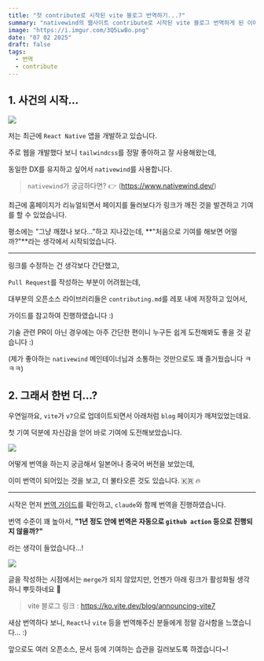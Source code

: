 ```yaml
---
title: "첫 contribute로 시작된 vite 블로그 번역하기...?"
summary: "nativewind의 웹사이트 contribute로 시작된 vite 블로그 번역하게 된 이야기"
image: "https://i.imgur.com/3Q5LwBo.png"
date: "07 02 2025"
draft: false
tags:
  - 번역
  - contribute
---
```


## 1. 사건의 시작...

![](https://i.imgur.com/QsFUFCV.png)

저는 최근에 `React Native` 앱을 개발하고 있습니다.

주로 웹을 개발했다 보니 `tailwindcss`를 정말 좋아하고 잘 사용해왔는데,

동일한 DX를 유지하고 싶어서 `nativewind`를 사용합니다.

> `nativewind`가 궁금하다면? 👉 (https://www.nativewind.dev/)

최근에 홈페이지가 리뉴얼되면서 페이지를 둘러보다가 링크가 깨진 것을 발견하고 기여를 할 수 있었습니다.

평소에는 "그냥 깨졌나 보다..."하고 지나갔는데, **"처음으로 기여를 해보면 어떨까?"**라는 생각에서 시작되었습니다.

---

링크를 수정하는 건 생각보다 간단했고,

`Pull Request`를 작성하는 부분이 어려웠는데,

대부분의 오픈소스 라이브러리들은 `contributing.md`를 레포 내에 저장하고 있어서,

가이드를 참고하여 진행하였습니다 :)

기술 관련 PR이 아닌 경우에는 아주 간단한 편이니 누구든 쉽게 도전해봐도 좋을 것 같습니다 :)

(제가 좋아하는 `nativewind` 메인테이너님과 소통하는 것만으로도 꽤 즐거웠습니다 ㅋㅋㅋ)

## 2. 그래서 한번 더...?

우연일까요, `vite`가 `v7`으로 업데이트되면서 아래처럼 `blog` 페이지가 깨져있었는데요.

첫 기여 덕분에 자신감을 얻어 바로 기여에 도전해보았습니다.

![](https://i.imgur.com/3Q5LwBo.png)

어떻게 번역을 하는지 궁금해서 일본어나 중국어 버전을 보았는데,

이미 번역이 되어있는 것을 보고, 더 불타오른 것도 있습니다. 🇰🇷 🔥

---

시작은 먼저 [번역 가이드](https://github.com/vitejs/docs-ko/blob/main/CONTRIBUTING.md)를 확인하고, `claude`와 함께 번역을 진행하였습니다.

번역 수준이 꽤 높아서, **"1년 정도 안에 번역은 자동으로 `github action` 등으로 진행되지 않을까?"**

라는 생각이 들었습니다...!

![](https://i.imgur.com/GZrbnFv.png)

글을 작성하는 시점에서는 `merge`가 되지 않았지만, 언젠가 아래 링크가 활성화될 생각하니 뿌듯하네요 🚀

> vite 블로그 링크 : https://ko.vite.dev/blog/announcing-vite7

새삼 번역하다 보니, `React`나 `vite` 등을 번역해주신 분들에게 정말 감사함을 느꼈습니다... :)

앞으로도 여러 오픈소스, 문서 등에 기여하는 습관을 길러보도록 하겠습니다~!
